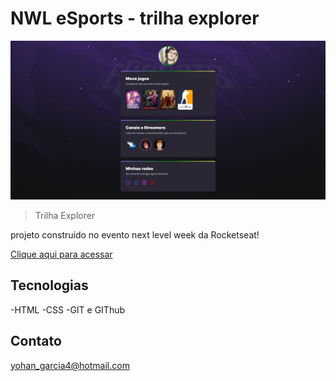 # NWL eSports - trilha explorer

![preview](./.github/preview.png)

> Trilha Explorer

projeto construído no evento next level week da Rocketseat!

[Clique aqui para acessar](https://YohanKael.github.io/nlw-esports-explorer)

## Tecnologias 

-HTML
-CSS
-GIT e GIThub

## Contato 

yohan_garcia4@hotmail.com